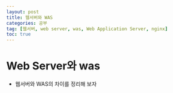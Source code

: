 ```yaml
---
layout: post
title: 웹서버와 WAS
categories: 공부
tag: [웹서버, web server, was, Web Application Server, nginx]
toc: true
---
```


# Web Server와 was

- 웹서버와 WAS의 차이를 정리해 보자